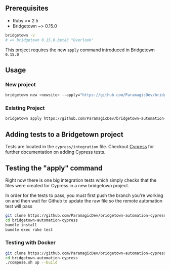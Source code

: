 ## Prerequisites

- Ruby >= 2.5
- Bridgetown ~> 0.15.0

```bash
bridgetown -v
# => bridgetown 0.15.0.beta3 "Overlook"
```

This project requires the new `apply` command introduced in Bridgetown
`0.15.0`

## Usage

### New project

```bash
bridgetown new <newsite> --apply="https://github.com/ParamagicDev/bridgetown-automation-cypress"
```

### Existing Project

```bash
bridgetown apply https://github.com/ParamagicDev/bridgetown-automation-cypress
```

## Adding tests to a Bridgetown project

Tests are located in the `cypress/integration` file. Checkout [Cypress](cypress.io)
for further documentation on adding Cypress tests.

## Testing the "apply" command

Right now there is one big integration tests which simply
checks that the files were created for Cypress in a new bridgetown project.

In order for the tests to pass, you must first push the branch you're working on and then
wait for Github to update the raw file so the remote automation test will pass

```bash
git clone https://github.com/ParamagicDev/bridgetown-automation-cypress/
cd bridgetown-automation-cypress
bundle install
bundle exec rake test
```

### Testing with Docker

```bash
git clone https://github.com/ParamagicDev/bridgetown-automation-cypress
cd bridgetown-automation-cypress
./compose.sh up --build
```
